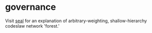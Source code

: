 # governance

Visit [seal](https://app.gitbook.com/o/Ge5x1XBnN4Zr9dpGqkNC/s/cEok3YduYgyOTvIh4rtP/\~/changes/4/seal/seal) for an explanation of arbitrary-weighting, shallow-hierarchy codeslaw network 'forest.'&#x20;
